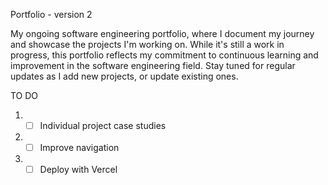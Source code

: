 Portfolio - version 2

My ongoing software engineering portfolio, where I document my journey and showcase the projects I'm working on. While it's still a work in progress, this portfolio reflects my commitment to continuous learning and improvement in the software engineering field. Stay tuned for regular updates as I add new projects, or update existing ones.

TO DO
1. - [ ] Individual project case studies
2. - [ ] Improve navigation
3. - [ ] Deploy with Vercel